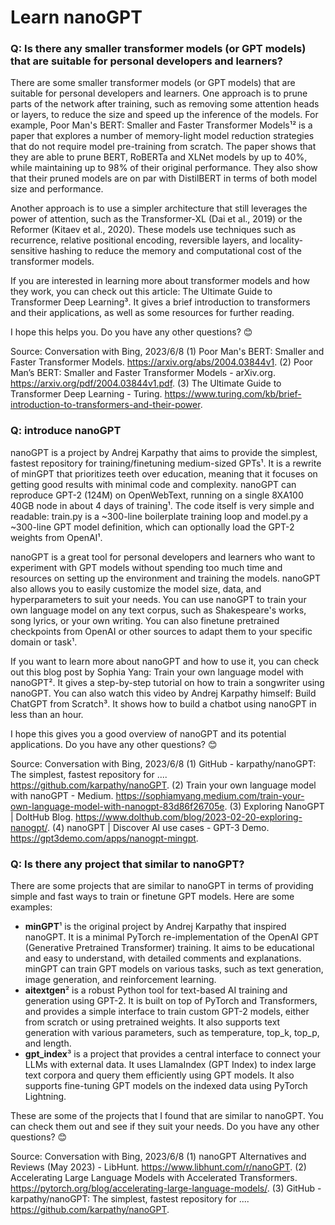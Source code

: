 # Learn nanoGPT

### Q: Is there any smaller transformer models (or GPT models) that are suitable for personal developers and learners?

There are some smaller transformer models (or GPT models) that are suitable for personal developers and learners. One approach is to prune parts of the network after training, such as removing some attention heads or layers, to reduce the size and speed up the inference of the models. For example, Poor Man's BERT: Smaller and Faster Transformer Models¹² is a paper that explores a number of memory-light model reduction strategies that do not require model pre-training from scratch. The paper shows that they are able to prune BERT, RoBERTa and XLNet models by up to 40%, while maintaining up to 98% of their original performance. They also show that their pruned models are on par with DistilBERT in terms of both model size and performance.

Another approach is to use a simpler architecture that still leverages the power of attention, such as the Transformer-XL (Dai et al., 2019) or the Reformer (Kitaev et al., 2020). These models use techniques such as recurrence, relative positional encoding, reversible layers, and locality-sensitive hashing to reduce the memory and computational cost of the transformer models.

If you are interested in learning more about transformer models and how they work, you can check out this article: The Ultimate Guide to Transformer Deep Learning³. It gives a brief introduction to transformers and their applications, as well as some resources for further reading.

I hope this helps you. Do you have any other questions? 😊

Source: Conversation with Bing, 2023/6/8
(1) Poor Man's BERT: Smaller and Faster Transformer Models. https://arxiv.org/abs/2004.03844v1.
(2) Poor Man’s BERT: Smaller and Faster Transformer Models - arXiv.org. https://arxiv.org/pdf/2004.03844v1.pdf.
(3) The Ultimate Guide to Transformer Deep Learning - Turing. https://www.turing.com/kb/brief-introduction-to-transformers-and-their-power.

### Q: introduce nanoGPT

nanoGPT is a project by Andrej Karpathy that aims to provide the simplest, fastest repository for training/finetuning medium-sized GPTs¹. It is a rewrite of minGPT that prioritizes teeth over education, meaning that it focuses on getting good results with minimal code and complexity. nanoGPT can reproduce GPT-2 (124M) on OpenWebText, running on a single 8XA100 40GB node in about 4 days of training¹. The code itself is very simple and readable: train.py is a ~300-line boilerplate training loop and model.py a ~300-line GPT model definition, which can optionally load the GPT-2 weights from OpenAI¹.

nanoGPT is a great tool for personal developers and learners who want to experiment with GPT models without spending too much time and resources on setting up the environment and training the models. nanoGPT also allows you to easily customize the model size, data, and hyperparameters to suit your needs. You can use nanoGPT to train your own language model on any text corpus, such as Shakespeare's works, song lyrics, or your own writing. You can also finetune pretrained checkpoints from OpenAI or other sources to adapt them to your specific domain or task¹.

If you want to learn more about nanoGPT and how to use it, you can check out this blog post by Sophia Yang: Train your own language model with nanoGPT². It gives a step-by-step tutorial on how to train a songwriter using nanoGPT. You can also watch this video by Andrej Karpathy himself: Build ChatGPT from Scratch³. It shows how to build a chatbot using nanoGPT in less than an hour.

I hope this gives you a good overview of nanoGPT and its potential applications. Do you have any other questions? 😊

Source: Conversation with Bing, 2023/6/8
(1) GitHub - karpathy/nanoGPT: The simplest, fastest repository for .... https://github.com/karpathy/nanoGPT.
(2) Train your own language model with nanoGPT - Medium. https://sophiamyang.medium.com/train-your-own-language-model-with-nanogpt-83d86f26705e.
(3) Exploring NanoGPT | DoltHub Blog. https://www.dolthub.com/blog/2023-02-20-exploring-nanogpt/.
(4) nanoGPT | Discover AI use cases - GPT-3 Demo. https://gpt3demo.com/apps/nanogpt-mingpt.

### Q: Is there any project that similar to nanoGPT?

There are some projects that are similar to nanoGPT in terms of providing simple and fast ways to train or finetune GPT models. Here are some examples:

- **minGPT**¹ is the original project by Andrej Karpathy that inspired nanoGPT. It is a minimal PyTorch re-implementation of the OpenAI GPT (Generative Pretrained Transformer) training. It aims to be educational and easy to understand, with detailed comments and explanations. minGPT can train GPT models on various tasks, such as text generation, image generation, and reinforcement learning.
- **aitextgen**² is a robust Python tool for text-based AI training and generation using GPT-2. It is built on top of PyTorch and Transformers, and provides a simple interface to train custom GPT-2 models, either from scratch or using pretrained weights. It also supports text generation with various parameters, such as temperature, top_k, top_p, and length.
- **gpt_index**³ is a project that provides a central interface to connect your LLMs with external data. It uses LlamaIndex (GPT Index) to index large text corpora and query them efficiently using GPT models. It also supports fine-tuning GPT models on the indexed data using PyTorch Lightning.

These are some of the projects that I found that are similar to nanoGPT. You can check them out and see if they suit your needs. Do you have any other questions? 😊

Source: Conversation with Bing, 2023/6/8
(1) nanoGPT Alternatives and Reviews (May 2023) - LibHunt. https://www.libhunt.com/r/nanoGPT.
(2) Accelerating Large Language Models with Accelerated Transformers. https://pytorch.org/blog/accelerating-large-language-models/.
(3) GitHub - karpathy/nanoGPT: The simplest, fastest repository for .... https://github.com/karpathy/nanoGPT.